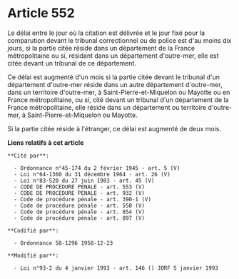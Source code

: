 # Article 552

Le délai entre le jour où la citation est délivrée et le jour fixé pour la comparution devant le tribunal correctionnel ou de
police est d'au moins dix jours, si la partie citée réside dans un département de la France métropolitaine ou si, résidant
dans un département d'outre-mer, elle est citée devant un tribunal de ce département.

Ce délai est augmenté d'un mois si la partie citée devant le tribunal d'un département d'outre-mer réside dans un autre
département d'outre-mer, dans un territoire d'outre-mer, à Saint-Pierre-et-Miquelon ou Mayotte ou en France métropolitaine,
ou si, cité devant un tribunal d'un département de la France métropolitaine, elle réside dans un département ou territoire
d'outre-mer, à Saint-Pierre-et-Miquelon ou Mayotte.

Si la partie citée réside à l'étranger, ce délai est augmenté de deux mois.

**Liens relatifs à cet article**

	**Cité par**:

	  - Ordonnance n°45-174 du 2 février 1945 - art. 5 (V)
	  - Loi n°64-1360 du 31 décembre 1964 - art. 26 (V)
	  - Loi n°83-520 du 27 juin 1983 - art. 45 (V)
	  - CODE DE PROCEDURE PENALE - art. 553 (V)
	  - CODE DE PROCEDURE PENALE - art. 932 (V)
	  - Code de procédure pénale - art. 390-1 (V)
	  - Code de procédure pénale - art. 558 (V)
	  - Code de procédure pénale - art. 854 (V)
	  - Code de procédure pénale - art. 897 (V)

	**Codifié par**:

	  - Ordonnance 58-1296 1958-12-23

	**Modifié par**:

	  - Loi n°93-2 du 4 janvier 1993 - art. 146 () JORF 5 janvier 1993
